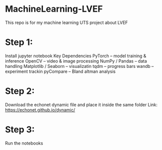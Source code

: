 # MachineLearning-LVEF
This repo is for my machine learning UTS project about LVEF 

# Step 1:
Install jupyter notebook
Key Dependencies
PyTorch – model training & inference
OpenCV – video & image processing
NumPy / Pandas – data handling
Matplotlib / Seaborn – visualizatin
tqdm – progress bars
wandb – experiment trackin
pyCompare – Bland altman analysis
 
# Step 2: 
Download the echonet dynamic file and place it inside the same folder
Link: https://echonet.github.io/dynamic/

# Step 3:
Run the notebooks

